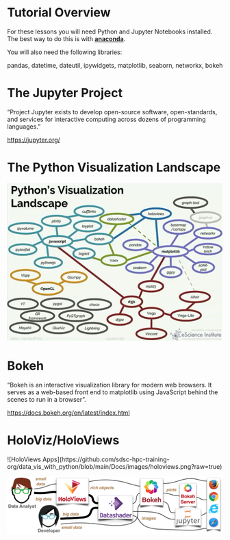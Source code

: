 # Tutorial Overview

For these lessons you will need Python and Jupyter Notebooks installed. The best way to do this is with <b><a href="https://docs.anaconda.com/anaconda/install/">anaconda</a></b>. 

You will also need the following libraries:

pandas, datetime, dateutil, ipywidgets, matplotlib, seaborn, networkx, bokeh

<h1>The Jupyter Project</h1>

“Project Jupyter exists to develop open-source software, open-standards, and services for interactive computing across dozens of programming languages.”

<a href="https://jupyter.org/" target="_new">https://jupyter.org/</a>

<h1>The Python Visualization Landscape</h1>

![The Python Visualization Landscape](https://github.com/sdsc-hpc-training-org/data_vis_with_python/blob/main/Docs/images/python_vis_landscape.png?raw=true)

<h1>Bokeh</h1>
“Bokeh is an interactive visualization library for modern web browsers. It serves as a web-based front end to matplotlib using JavaScript behind the scenes to run in a browser”. 

<a href="https://docs.bokeh.org/en/latest/index.html" target="_new">https://docs.bokeh.org/en/latest/index.html</a>

<h1>HoloViz/HoloViews</h1>
![HoloViews Apps](https://github.com/sdsc-hpc-training-org/data_vis_with_python/blob/main/Docs/images/holoviews.png?raw=true)

![HoloViz Pipeline](https://github.com/sdsc-hpc-training-org/data_vis_with_python/blob/main/Docs/images/holoviz.png?raw=true)





